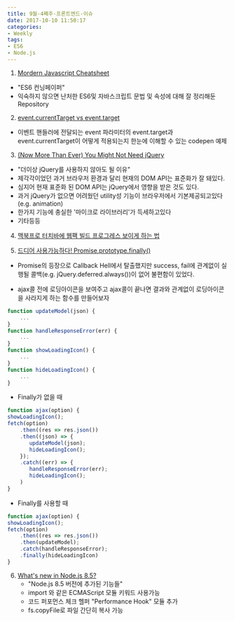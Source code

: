 ```yaml
---
title: 9월-4째주-프론트엔드-이슈
date: 2017-10-10 11:50:17
categories:
- Weekly
tags: 
- ES6
- Node.js
---
```


1. [Mordern Javascript Cheatsheet](https://github.com/mbeaudru/modern-js-cheatsheet)
  - "ES6 컨닝페이퍼"
  - 익숙하지 않으면 난처한 ES6및 자바스크립트 문법 및 속성에 대해 잘 정리해둔 Repository

2. [event.currentTarget vs event.target](https://codepen.io/vikas-parashar/full/WZxrYX/)
  - 이벤트 핸들러에 전달되는 event 파라미터의 event.target과 event.currentTarget이 어떻게 적용되는지 한눈에 이해할 수 있는 codepen 예제

3. [(Now More Than Ever) You Might Not Need jQuery](https://css-tricks.com/now-ever-might-not-need-jquery/)
  - "더이상 jQuery를 사용하지 않아도 될 이유"
  - 제각각이었던 과거 브라우저 환경과 달리 현재의 DOM API는 표준화가 잘 돼있다.
  - 심지어 현재 표준화 된 DOM API는 jQuery에서 영향을 받은 것도 있다.
  - 과거 jQuery가 없으면 어려웠던 utility성 기능이 브라우저에서 기본제공되고있다 (e.g. animation)
  - 한가지 기능에 충실한 '마이크로 라이브러리'가 득세하고있다
  - 기타등등

4. [맥북프로 터치바에 웹팩 빌드 프로그레스 보이게 하는 법](https://swizec.com/blog/livecoding-recap-47-webpack-build-progress-indicator-mac-touchbar/swizec/7808)

5. [드디어 사용가능하다! Promise.prototype.finally()](https://hospodarets.com/promise.prototype.finally)  
  - Promise의 등장으로 Callback Hell에서 탈출했지만 success, fail에 관계없이 실행될 콜백(e.g. jQuery.deferred.always())이 없어 불편함이 있었다.

- ajax콜 전에 로딩아이콘을 보여주고 ajax콜이 끝나면 결과와 관계없이 로딩아이콘을 사라지게 하는 함수를 만들어보자  
```javascript
function updateModel(json) {
    ...
}
function handleResponseError(err) {
    ...
}
function showLoadingIcon() {
    ...
}
function hideLoadingIcon() {
    ...
}
```
    
- Finally가 없을 때
```javascript
function ajax(option) {
showLoadingIcon();
fetch(option)
    .then((res => res.json())
    .then((json) => {
       updateModel(json);
       hideLoadingIcon();
    });
    .catch((err) => {
       handleResponseError(err);
       hideLoadingIcon();
    )
}
```
    
- Finally를 사용할 때
```javascript
function ajax(option) {
showLoadingIcon();
fetch(option)
    .then((res => res.json())
    .then(updateModel);
    .catch(handleResponseError);
    .finally(hideLoadingIcon)
}
```

6. [What's new in Node.js 8.5?](https://blog.risingstack.com/whats-new-in-node-js-8-5/)
    - "Node.js 8.5 버전에 추가된 기능들"
    - import 와 같은 ECMAScript 모듈 키워드 사용가능
    - 코드 퍼포먼스 체크 헬퍼 "Performance Hook" 모듈 추가
    - fs.copyFile로 파일 간단히 복사 가능
